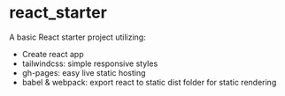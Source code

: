 # react_starter

A basic React starter project utilizing:
- Create react app
- tailwindcss: simple responsive styles
- gh-pages: easy live static hosting
- babel & webpack: export react to static dist folder for static rendering 
